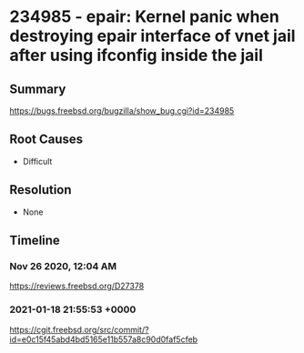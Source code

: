 # 234985 - epair: Kernel panic when destroying epair interface of vnet jail after using ifconfig inside the jail 

## Summary

https://bugs.freebsd.org/bugzilla/show_bug.cgi?id=234985

## Root Causes

* Difficult

## Resolution

* None

## Timeline

### Nov 26 2020, 12:04 AM

https://reviews.freebsd.org/D27378

### 2021-01-18 21:55:53 +0000

https://cgit.freebsd.org/src/commit/?id=e0c15f45abd4bd5165e11b557a8c90d0faf5cfeb
